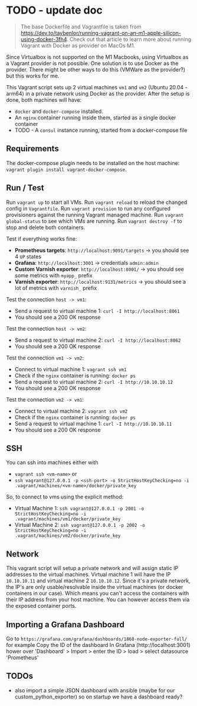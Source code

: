 # TODO - update doc

> The base Dockerfile and Vagrantfile is taken from https://dev.to/taybenlor/running-vagrant-on-an-m1-apple-silicon-using-docker-3fh4. 
> Check out that article to learn more about running Vagrant with Docker as provider on MacOs M1.

Since Virtualbox is not supported on the M1 Macbooks, using Virtualbox as a Vagrant provider is not possible.
One solution is to use Docker as the provider. There might be other ways to do this (VMWare as the provider?) but this works for me.

This Vagrant script sets up 2 virtual machines `vm1` and `vm2` (Ubuntu 20.04 - arm64) in a private network using Docker as the provider.
After the setup is done, both machines will have:
 * `docker` and `docker-compose` installed.
 * An `nginx` container running inside them, started as a single docker container
 * TODO - A `consul` instance running, started from a docker-compose file

## Requirements
The docker-compose plugin needs to be installed on the host machine: `vagrant plugin install vagrant-docker-compose`.

## Run / Test 
Run `vagrant up` to start all VMs.
Run `vagrant reload` to reload the changed config in `Vagrantfile`.
Run `vagrant provision` to run any configured provisioners against the running Vagrant managed machine.
Run `vagrant global-status` to see which VMs are running.
Run `vagrant destroy -f` to stop and delete both containers.

Test if everything works fine:
 * **Prometheus targets**: `http://localhost:9091/targets` -> you should see 4 `UP` states
 * **Grafana**: `http://localhost:3001` -> credentials `admin:admin`
 * **Custom Varnish exporter**: `http://localhost:8001/` -> you should see some metrics with `myapp_` prefix
 * **Varnish exporter**: `http://localhost:9131/metrics` -> you should see a lot of metrics with `varnish_` prefix

Test the connection `host -> vm1`: 
 * Send a request to virtual machine 1: `curl -I http://localhost:8061`
 * You should see a 200 OK response

Test the connection `host -> vm2`: 
 * Send a request to virtual machine 2: `curl -I http://localhost:8062`
 * You should see a 200 OK response

Test the connection `vm1 -> vm2`: 
 * Connect to virtual machine 1: `vagrant ssh vm1`
 * Check if the `nginx` container is running: `docker ps`
 * Send a request to virtual machine 2: `curl -I http://10.10.10.12`
 * You should see a 200 OK response

Test the connection `vm2 -> vm1`: 
 * Connect to virtual machine 2: `vagrant ssh vm2`
 * Check if the `nginx` container is running: `docker ps`
 * Send a request to virtual machine 1: `curl -I http://10.10.10.11`
 * You should see a 200 OK response

## SSH
You can ssh into machines either with 
 * `vagrant ssh <vm-name>` or 
 * `ssh vagrant@127.0.0.1 -p <ssh-port> -o StrictHostKeyChecking=no -i .vagrant/machines/<vm-name>/docker/private_key`

So, to connect to vms using the explicit method:
* Virtual Machine 1: `ssh vagrant@127.0.0.1 -p 2001 -o StrictHostKeyChecking=no -i .vagrant/machines/vm1/docker/private_key`
* Virtual Machine 2: `ssh vagrant@127.0.0.1 -p 2002 -o StrictHostKeyChecking=no -i .vagrant/machines/vm2/docker/private_key`

## Network
This vagrant script will setup a private network and will assign static IP addresses to the virtual machines.
Virtual machine 1 will have the IP `10.10.10.11` and virtual machine 2 `10.10.10.12`. Since it's a private network, the IP's are only usable/resolvable inside the virtual machines (or docker containers in our case). Which means you can't access the containers with their IP address from your host machine. You can however access them via the exposed container ports.

## Importing a Grafana Dashboard
Go to `https://grafana.com/grafana/dashboards/1860-node-exporter-full/` for example
Copy the ID of the dashboard
In Grafana (http://localhost:3001) hower over 'Dashboard' > Import > enter the ID > load > select datasource 'Prometheus'

## TODOs
 * also import a simple JSON dashboard with ansible (maybe for our custom_python_exporter) so on startup we have a dashboard ready?